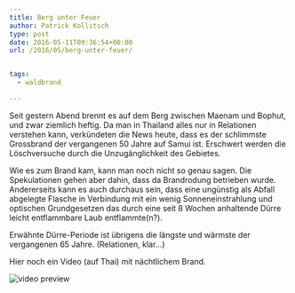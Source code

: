 ```yaml
---
title: Berg unter Feuer
author: Patrick Kollitsch
type: post
date: 2016-05-11T09:36:54+00:00
url: /2016/05/berg-unter-feuer/


tags:
  - waldbrand

---
```

Seit gestern Abend brennt es auf dem Berg zwischen Maenam und Bophut, und zwar ziemlich heftig. Da man in Thailand alles nur in Relationen verstehen kann, verk&uuml;ndeten die News heute, dass es der schlimmste Grossbrand der vergangenen 50 Jahre auf Samui ist. Erschwert werden die L&ouml;schversuche durch die Unzug&auml;nglichkeit des Gebietes. 

Wie es zum Brand kam, kann man noch nicht so genau sagen. Die Spekulationen gehen aber dahin, dass da Brandrodung betrieben wurde. Andererseits kann es auch durchaus sein, dass eine ung&uuml;nstig als Abfall abgelegte Flasche in Verbindung mit ein wenig Sonneneinstrahlung und optischen Grundgesetzen das durch eine seit 8 Wochen anhaltende D&uuml;rre leicht entflammbare Laub entflammte(n?). 

Erw&auml;hnte D&uuml;rre-Periode ist &uuml;brigens die l&auml;ngste und w&auml;rmste der vergangenen 65 Jahre. (Relationen, klar...)

Hier noch ein Video (auf Thai) mit n&auml;chtlichem Brand.

<div class="video-youtube embed-responsive-item" id="video-youtube-48054b9a0f4eeeb163af72fdb30eb1c4" data-video="//www.youtube.com/embed/5v9dniq2N60?&loadvideo=&autohide=2&autoplay=1&rel=0&controls=2&color=red&modestbranding=1&iv_load_policy=3&theme=light&enablejsapi=1&origin=https://localhost">
  <img src="/wp-content/imagecache/5v9dniq2N60-hqdefault.jpg" alt="video preview" /><span class="video-youtube-play-icon" aria-label="Play this video"><i class="icon-play" aria-hidden="true"></i></span>
</div>